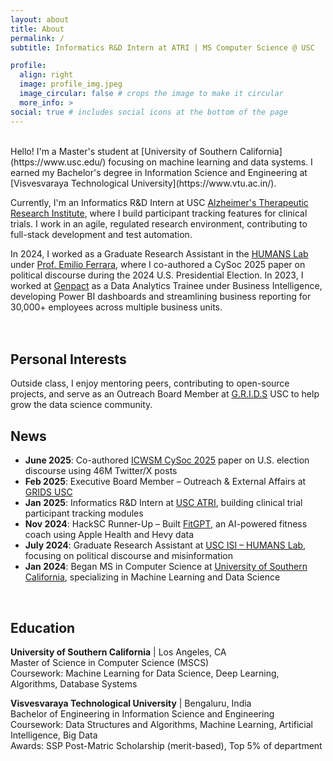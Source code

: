 ```yaml
---
layout: about
title: About
permalink: /
subtitle: Informatics R&D Intern at ATRI | MS Computer Science @ USC

profile:
  align: right
  image: profile_img.jpeg
  image_circular: false # crops the image to make it circular
  more_info: >
social: true # includes social icons at the bottom of the page
---
```


<br>
Hello! I'm a Master's student at [University of Southern California](https://www.usc.edu/) focusing on machine learning
and data systems. I earned my Bachelor's degree in Information Science and Engineering
at [Visvesvaraya Technological University](https://www.vtu.ac.in/).

Currently, I'm an Informatics R&D Intern at USC [Alzheimer's Therapeutic Research Institute](https://atri.usc.edu/),
where I build participant tracking features for clinical trials. I work in an agile, regulated research environment,
contributing to full-stack development and test automation.

In 2024, I worked as a Graduate Research Assistant in the [HUMANS Lab](http://www.emilio.ferrara.name/code/)
under [Prof. Emilio Ferrara](https://www.emilio.ferrara.name/), where I co-authored a CySoc 2025 paper on political
discourse during the 2024 U.S. Presidential Election. In 2023, I worked at [Genpact](https://www.genpact.com/) as a Data
Analytics Trainee under Business Intelligence, developing Power BI dashboards and streamlining business reporting for
30,000+ employees across multiple business units.
<br><br><br>

## Personal Interests

Outside class, I enjoy mentoring peers, contributing to open-source projects, and serve as an Outreach Board Member
at [G.R.I.D.S](https://gridsusc.com/) USC to help grow the data science community.
<br>

## News

- **June 2025**: Co-authored [ICWSM CySoc 2025](https://aaai.org/icwsm2025/) paper on U.S. election discourse using 46M
  Twitter/X posts
- **Feb 2025**: Executive Board Member – Outreach & External Affairs at [GRIDS USC](https://viterbigrids.org/)
- **Jan 2025**: Informatics R&D Intern at [USC ATRI](https://atri.usc.edu/), building clinical trial participant
  tracking modules
- **Nov 2024**: HackSC Runner-Up – Built [FitGPT](https://devpost.com/software/fitgpt#updates), an AI-powered fitness
  coach using Apple Health and Hevy data
- **July 2024**: Graduate Research Assistant at [USC ISI – HUMANS Lab](http://www.emilio.ferrara.name/code/), focusing
  on political discourse and misinformation
- **Jan 2024**: Began MS in Computer Science at [University of Southern California](https://www.usc.edu/), specializing
  in Machine Learning and Data Science

<br>

## Education

**University of Southern California** | Los Angeles, CA  
Master of Science in Computer Science (MSCS)  
Coursework: Machine Learning for Data Science, Deep Learning, Algorithms, Database Systems

**Visvesvaraya Technological University** | Bengaluru, India  
Bachelor of Engineering in Information Science and Engineering  
Coursework: Data Structures and Algorithms, Machine Learning, Artificial Intelligence, Big Data  
Awards: SSP Post-Matric Scholarship (merit-based), Top 5% of department